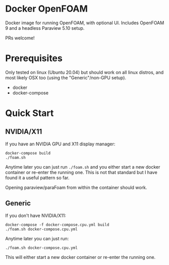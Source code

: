 # Docker OpenFOAM

Docker image for running OpenFOAM, with optional UI. Includes OpenFOAM 9 and a headless Paraview 5.10 setup.

PRs welcome!

# Prerequisites

Only tested on linux (Ubuntu 20.04) but should work on all linux distros, and most
likely OSX too (using the "Generic"/non-GPU setup).

* docker
* docker-compose

# Quick Start

## NVIDIA/X11

If you have an NVIDIA GPU and X11 display manager:

```
docker-compose build
./foam.sh
```

Anytime later you can just run `./foam.sh` and you either start a new docker container
or re-enter the running one. This is not that standard but I have found it a useful
pattern so far.

Opening paraview/paraFoam from within the container should work.

## Generic

If you don't have NVIDIA/X11:

```
docker-compose -f docker-compose.cpu.yml build
./foam.sh docker-compose.cpu.yml
```

Anytime later you can just run:

```
./foam.sh docker-compose.cpu.yml
```

This will either start a new docker container or re-enter the running one.
